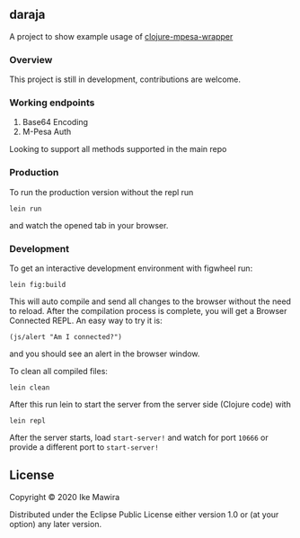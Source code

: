 ## daraja

A project to show example usage of [clojure-mpesa-wrapper](https://github.com/MawiraIke/clojure-mpesa-wrapper)


### Overview
This project is still in development, contributions are welcome.

### Working endpoints 
1. Base64 Encoding
2. M-Pesa Auth

Looking to support all methods supported in the main repo

### Production
To run the production version without the repl run
    
    lein run
    
and watch the opened tab in your browser.

### Development

To get an interactive development environment with figwheel run:

    lein fig:build

This will auto compile and send all changes to the browser without the
need to reload. After the compilation process is complete, you will
get a Browser Connected REPL. An easy way to try it is:

    (js/alert "Am I connected?")

and you should see an alert in the browser window.

To clean all compiled files:

	lein clean

After this run lein to start the server from the server side (Clojure code) with

    lein repl
    
After the server starts, load ```start-server!``` and watch for port ```10666``` or provide 
a different port to ```start-server!```
## License

Copyright © 2020 Ike Mawira

Distributed under the Eclipse Public License either version 1.0 or (at your option) any later version.
